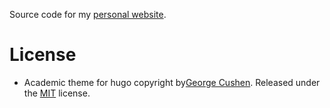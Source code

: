 
Source code for my [personal website](https://sven-lieber.org/).

# License

* Academic theme for hugo copyright by[George Cushen](https://georgecushen.com). Released under the [MIT](https://github.com/sourcethemes/academic-kickstart/blob/master/LICENSE.md) license.

